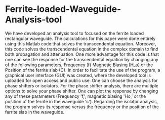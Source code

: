 # Ferrite-loaded-Waveguide-Analysis-tool
We have developed an analysis tool to focused on the ferrite loaded rectangular waveguide. The calculations for this paper were done entirely using this Matlab code that solves the transcendental equation. Moreover, this code solves the transcendental equation in the complex domain to find both propagation and attenuation. One more advantage for this code is that one can see the response for the transcendental equation by changing any of the following parameters, Frequency (f) Magnetic Biasing (H_o) or the Position of the ferrite slab (C). In order to facilitate the use of the program, a graphical user interface (GUI) was created, where the  developed tool is uploaded for open access and public use. One can choose the analysis for phase shifters or isolators. For the phase shifter analysis, there are multiple options to solve your phase shifter. One can plot the response by changing any of these parameters (Frequency 'f,', magnetic biasing 'Ho,' or the position of the ferrite in the waveguide 'c'). Regarding the isolator analysis, the program solves its response versus the frequency or the position of the ferrite slab in the waveguide.
